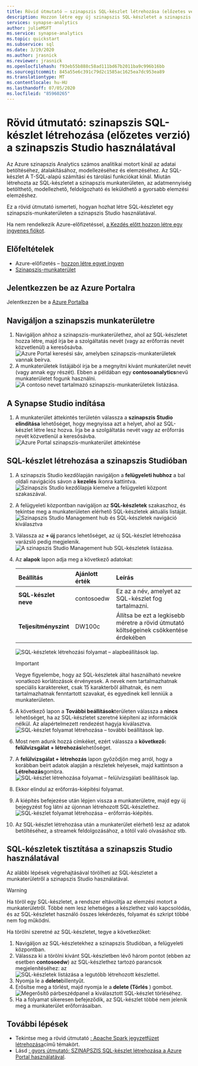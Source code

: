 ```yaml
---
title: Rövid útmutató – szinapszis SQL-készlet létrehozása (előzetes verzió) a szinapszis Studio használatával
description: Hozzon létre egy új szinapszis SQL-készletet a szinapszis Studio használatával az útmutató lépéseinek követésével.
services: synapse-analytics
author: julieMSFT
ms.service: synapse-analytics
ms.topic: quickstart
ms.subservice: sql
ms.date: 3/19/2020
ms.author: jrasnick
ms.reviewer: jrasnick
ms.openlocfilehash: f93eb55b888c58ad111bd67b2011ba9c996b16bb
ms.sourcegitcommit: 845a55e6c391c79d2c1585ac1625ea7dc953ea89
ms.translationtype: MT
ms.contentlocale: hu-HU
ms.lasthandoff: 07/05/2020
ms.locfileid: "85960265"
---
```

# <a name="quickstart-create-a-synapse-sql-pool-preview-using-synapse-studio"></a>Rövid útmutató: szinapszis SQL-készlet létrehozása (előzetes verzió) a szinapszis Studio használatával

Az Azure szinapszis Analytics számos analitikai motort kínál az adatai betöltéséhez, átalakításához, modellezéséhez és elemzéséhez. Az SQL-készlet A T-SQL-alapú számítási és tárolási funkciókat kínál. Miután létrehozta az SQL-készletet a szinapszis munkaterületen, az adatmennyiség betölthető, modellezhető, feldolgozható és leküldhető a gyorsabb elemzési elemzéshez.

Ez a rövid útmutató ismerteti, hogyan hozhat létre SQL-készletet egy szinapszis-munkaterületen a szinapszis Studio használatával.

Ha nem rendelkezik Azure-előfizetéssel, [a Kezdés előtt hozzon létre egy ingyenes fiókot](https://azure.microsoft.com/free/).


## <a name="prerequisites"></a>Előfeltételek

- Azure-előfizetés – [hozzon létre egyet ingyen](https://azure.microsoft.com/free/)
- [Szinapszis-munkaterület](quickstart-create-workspace.md)

## <a name="sign-in-to-the-azure-portal"></a>Jelentkezzen be az Azure Portalra

Jelentkezzen be a [Azure Portalba](https://portal.azure.com/)

## <a name="navigate-to-the-synapse-workspace"></a>Navigáljon a szinapszis munkaterületre

1. Navigáljon ahhoz a szinapszis-munkaterülethez, ahol az SQL-készletet hozza létre, majd írja be a szolgáltatás nevét (vagy az erőforrás nevét közvetlenül) a keresősávba.
![Azure Portal keresési sáv, amelyben szinapszis-munkaterületek vannak beírva.](media/quickstart-create-sql-pool/create-sql-pool-00a.png)
1. A munkaterületek listájából írja be a megnyitni kívánt munkaterület nevét (vagy annak egy részét). Ebben a példában egy **contosoanalytics**nevű munkaterületet fogunk használni.
![A contoso nevet tartalmazó szinapszis-munkaterületek listázása.](media/quickstart-create-sql-pool/create-sql-pool-00b.png)

## <a name="launch-synapse-studio"></a>A Synapse Studio indítása

1. A munkaterület áttekintés területén válassza a **szinapszis Studio elindítása** lehetőséget, hogy megnyissa azt a helyet, ahol az SQL-készlet létre lesz hozva. Írja be a szolgáltatás nevét vagy az erőforrás nevét közvetlenül a keresősávba.
![Azure Portal szinapszis-munkaterület áttekintése](media/quickstart-create-apache-spark-pool/create-spark-pool-studio-20.png)

## <a name="create-a-sql-pool-in-synapse-studio"></a>SQL-készlet létrehozása a szinapszis Studióban

1. A szinapszis Studio kezdőlapján navigáljon a **felügyeleti hubhoz** a bal oldali navigációs sávon a **kezelés** ikonra kattintva.
![Szinapszis Studio kezdőlapja kiemelve a felügyeleti központ szakaszával.](media/quickstart-create-apache-spark-pool/create-spark-pool-studio-21.png)

1. A felügyeleti központban navigáljon az **SQL-készletek** szakaszhoz, és tekintse meg a munkaterületen elérhető SQL-készletek aktuális listáját.
![Szinapszis Studio Management hub és SQL-készletek navigáció kiválasztva](media/quickstart-create-sql-pool/create-sql-pool-studio-22.png)

1. Válassza az **+ új** parancs lehetőséget, az új SQL-készlet létrehozása varázsló pedig megjelenik. 
![A szinapszis Studio Management hub SQL-készletek listázása.](media/quickstart-create-sql-pool/create-sql-pool-studio-23.png)

1. Az **alapok** lapon adja meg a következő adatokat:

    | Beállítás | Ajánlott érték | Leírás |
    | :------ | :-------------- | :---------- |
    | **SQL-készlet neve** | contosoedw | Ez az a név, amelyet az SQL-készlet fog tartalmazni. |
    | **Teljesítményszint** | DW100c | Állítsa be ezt a legkisebb méretre a rövid útmutató költségeinek csökkentése érdekében |

    ![SQL-készletek létrehozási folyamat – alapbeállítások lap.](media/quickstart-create-sql-pool/create-sql-pool-studio-24.png)
    > [!IMPORTANT]
    > Vegye figyelembe, hogy az SQL-készletek által használható nevekre vonatkozó korlátozások érvényesek. A nevek nem tartalmazhatnak speciális karaktereket, csak 15 karakterből állhatnak, és nem tartalmazhatnak fenntartott szavakat, és egyedinek kell lenniük a munkaterületen.

4. A következő lapon a **További beállítások**területen válassza a **nincs** lehetőséget, ha az SQL-készletet szeretné kiépíteni az információk nélkül. Az alapértelmezett rendezést hagyja kiválasztva.
![SQL-készlet folyamat létrehozása – további beállítások lap.](media/quickstart-create-sql-pool/create-sql-pool-studio-25.png)

1. Most nem adunk hozzá címkéket, ezért válassza a **következő: felülvizsgálat + létrehozás**lehetőséget.

1. A **felülvizsgálat + létrehozás** lapon győződjön meg arról, hogy a korábban beírt adatok alapján a részletek helyesek, majd kattintson a **Létrehozás**gombra. 
![SQL-készlet létrehozása folyamat – felülvizsgálati beállítások lap.](media/quickstart-create-sql-pool/create-sql-pool-studio-26.png)

1. Ekkor elindul az erőforrás-kiépítési folyamat.

1. A kiépítés befejezése után lépjen vissza a munkaterületre, majd egy új bejegyzést fog látni az újonnan létrehozott SQL-készlethez.
 ![SQL-készlet folyamat létrehozása – erőforrás-kiépítés.](media/quickstart-create-sql-pool/create-sql-pool-studio-27.png)

1. Az SQL-készlet létrehozása után a munkaterület elérhető lesz az adatok betöltéséhez, a streamek feldolgozásához, a tótól való olvasáshoz stb.

## <a name="clean-up-sql-pools-using-synapse-studio"></a>SQL-készletek tisztítása a szinapszis Studio használatával    

Az alábbi lépések végrehajtásával törölheti az SQL-készletet a munkaterületről a szinapszis Studio használatával.
> [!WARNING]
> Ha töröl egy SQL-készletet, a rendszer eltávolítja az elemzési motort a munkaterületről. Többé nem lesz lehetséges a készlethez való kapcsolódás, és az SQL-készletet használó összes lekérdezés, folyamat és szkript többé nem fog működni.

Ha törölni szeretné az SQL-készletet, tegye a következőket:

1. Navigáljon az SQL-készletekhez a szinapszis Studióban, a felügyeleti központban.
1. Válassza ki a törölni kívánt SQL-készletben lévő három pontot (ebben az esetben **contosoedw**) az SQL-készlethez tartozó parancsok megjelenítéséhez: az ![ SQL-készletek listázása a legutóbb létrehozott készlettel.](media/quickstart-create-sql-pool/create-sql-pool-studio-28.png)
1. Nyomja le a **delete**billentyűt.
1. Erősítse meg a törlést, majd nyomja le a **delete (Törlés** ) gombot.
 ![Megerősítő párbeszédpanel a kiválasztott SQL-készlet törléséhez.](media/quickstart-create-sql-pool/create-sql-pool-studio-29.png)
1. Ha a folyamat sikeresen befejeződik, az SQL-készlet többé nem jelenik meg a munkaterület erőforrásaiban.

## <a name="next-steps"></a>További lépések 
- Tekintse meg a rövid útmutató [: Apache Spark jegyzetfüzet létrehozása](quickstart-apache-spark-notebook.md)című témakört.
- Lásd [: gyors útmutató: SZINAPSZIS SQL-készlet létrehozása a Azure Portal használatával](quickstart-create-sql-pool-portal.md).